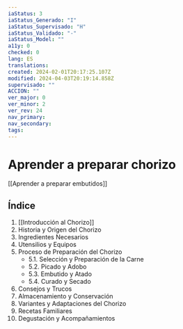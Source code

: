 ```yaml
---
iaStatus: 3
iaStatus_Generado: "I"
iaStatus_Supervisado: "H"
iaStatus_Validado: "-"
iaStatus_Model: ""
a11y: 0
checked: 0
lang: ES
translations: 
created: 2024-02-01T20:17:25.107Z
modified: 2024-04-03T20:19:14.858Z
supervisado: ""
ACCION: ""
ver_major: 0
ver_minor: 2
ver_rev: 24
nav_primary: 
nav_secondary: 
tags:
---
```

# Aprender a preparar chorizo

[[Aprender a preparar embutidos]]

## Índice

1. [[Introducción al Chorizo]]
2. Historia y Origen del Chorizo
3. Ingredientes Necesarios
4. Utensilios y Equipos
5. Proceso de Preparación del Chorizo
   - 5.1. Selección y Preparación de la Carne
   - 5.2. Picado y Adobo
   - 5.3. Embutido y Atado
   - 5.4. Curado y Secado
6. Consejos y Trucos
7. Almacenamiento y Conservación
8. Variantes y Adaptaciones del Chorizo
9. Recetas Familiares
10. Degustación y Acompañamientos
